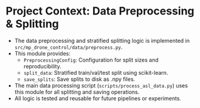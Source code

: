 # Project Context: Data Preprocessing & Splitting

- The data preprocessing and stratified splitting logic is implemented in `src/mp_drone_control/data/preprocess.py`.
- This module provides:
  - `PreprocessingConfig`: Configuration for split sizes and reproducibility.
  - `split_data`: Stratified train/val/test split using scikit-learn.
  - `save_splits`: Save splits to disk as .npy files.
- The main data processing script (`scripts/process_asl_data.py`) uses this module for all splitting and saving operations.
- All logic is tested and reusable for future pipelines or experiments.
